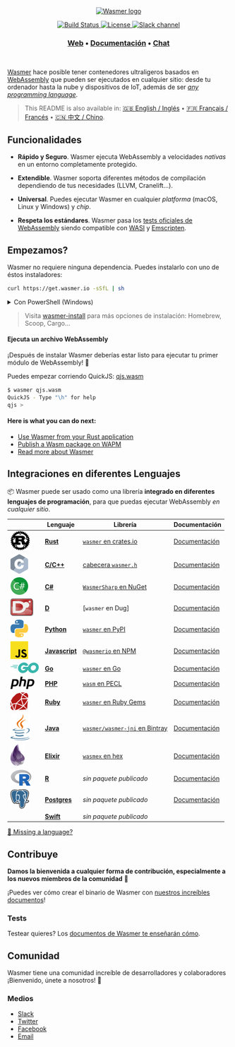 <div align="center">
  <a href="https://wasmer.io" target="_blank" rel="noopener noreferrer">
    <img width="300" src="https://raw.githubusercontent.com/wasmerio/wasmer/master/assets/logo.png" alt="Wasmer logo">
  </a>
  
  <p>
    <a href="https://github.com/wasmerio/wasmer/actions?query=workflow%3Abuild">
      <img src="https://github.com/wasmerio/wasmer/workflows/build/badge.svg?style=flat-square" alt="Build Status">
    </a>
    <a href="https://github.com/wasmerio/wasmer/blob/master/LICENSE">
      <img src="https://img.shields.io/github/license/wasmerio/wasmer.svg?style=flat-square" alt="License">
    </a>
    <a href="https://slack.wasmer.io">
      <img src="https://img.shields.io/static/v1?label=Slack&message=join%20chat&color=brighgreen&style=flat-square" alt="Slack channel">
    </a> 
  </p>

  <h3>
    <a href="https://wasmer.io/">Web</a>
    <span> • </span>
    <a href="https://docs.wasmer.io">Documentación</a>
    <span> • </span>
    <a href="https://slack.wasmer.io/">Chat</a>
  </h3>

</div>

<br />

[Wasmer](https://wasmer.io/) hace posible tener contenedores ultraligeros basados en [WebAssembly](https://webassembly.org/) que pueden ser ejecutados en cualquier sitio: desde tu ordenador hasta la nube y dispositivos de IoT, además de ser [*any programming language*](https://github.com/wasmerio/wasmer#language-integrations).

> This README is also available in: [🇬🇧 English / Inglés](https://github.com/wasmerio/wasmer/blob/master/README.md) • [🇫🇷 Français / Francés](https://github.com/wasmerio/wasmer/blob/master/docs/fr/README.md) • [🇨🇳 中文 / Chino](https://github.com/wasmerio/wasmer/blob/master/docs/cn/README.md).

## Funcionalidades

* **Rápido y Seguro**. Wasmer ejecuta WebAssembly a velocidades *nativas* en un entorno completamente protegido.

* **Extendible**. Wasmer soporta diferentes métodos de compilación dependiendo de tus necesidades (LLVM, Cranelift...).

* **Universal**. Puedes ejecutar Wasmer en cualquier *platforma* (macOS, Linux y Windows) y *chip*.

* **Respeta los estándares**. Wasmer pasa los [tests oficiales de WebAssembly](https://github.com/WebAssembly/testsuite) siendo compatible con [WASI](https://github.com/WebAssembly/WASI) y [Emscripten](https://emscripten.org/).

## Empezamos?

Wasmer no requiere ninguna dependencia. Puedes instalarlo con uno de éstos instaladores:

```sh
curl https://get.wasmer.io -sSfL | sh
```

<details>
  <summary>Con PowerShell (Windows)</summary>
  <p>

```powershell
iwr https://win.wasmer.io -useb | iex
```

</p>
</details>

> Visita [wasmer-install](https://github.com/wasmerio/wasmer-install) para más opciones de instalación: Homebrew, Scoop, Cargo...


#### Ejecuta un archivo WebAssembly

¡Después de instalar Wasmer deberías estar listo para ejecutar tu primer módulo de WebAssembly! 🎉

Puedes empezar corriendo QuickJS: [qjs.wasm](https://registry-cdn.wapm.io/contents/_/quickjs/0.0.3/build/qjs.wasm)

```bash
$ wasmer qjs.wasm
QuickJS - Type "\h" for help
qjs >
```

#### Here is what you can do next:

- [Use Wasmer from your Rust application](https://docs.wasmer.io/integrations/rust)
- [Publish a Wasm package on WAPM](https://docs.wasmer.io/ecosystem/wapm/publishing-your-package)
- [Read more about Wasmer](https://medium.com/wasmer/)

## Integraciones en diferentes Lenguajes

📦 Wasmer puede ser usado como una librería **integrado en diferentes lenguajes de programación**, para que puedas ejecutar WebAssembly _en cualquier sitio_.

| &nbsp; | Lenguaje | Librería | Documentación |
|-|-|-|-|
| ![Rust logo] | [**Rust**][Rust integration] | [`wasmer` en crates.io] | [Documentación][rust docs]
| ![C logo] | [**C/C++**][C integration] | [cabecera `wasmer.h`] | [Documentación][c docs] |
| ![C# logo] | [**C#**][C# integration] | [`WasmerSharp` en NuGet] | [Documentación][c# docs] |
| ![D logo] | [**D**][D integration] | [`wasmer` en Dug] | [Documentación][d docs] |
| ![Python logo] | [**Python**][Python integration] | [`wasmer` en PyPI] | [Documentación][python docs] |
| ![JS logo] | [**Javascript**][JS integration] | [`@wasmerio` en NPM] | [Documentación][js docs] |
| ![Go logo] | [**Go**][Go integration] | [`wasmer` en Go] | [Documentación][go docs] |
| ![PHP logo] | [**PHP**][PHP integration] | [`wasm` en PECL] | [Documentación][php docs] |
| ![Ruby logo] | [**Ruby**][Ruby integration] | [`wasmer` en Ruby Gems] | [Documentación][ruby docs] |
| ![Java logo] | [**Java**][Java integration] | [`wasmer/wasmer-jni` en Bintray] | [Documentación][java docs] |
| ![Elixir logo] | [**Elixir**][Elixir integration] | [`wasmex` en hex] | [Documentación][elixir docs] |
| ![R logo] | [**R**][R integration] | *sin paquete publicado* | [Documentación][r docs] |
| ![Postgres logo] | [**Postgres**][Postgres integration] | *sin paquete publicado* | [Documentación][postgres docs] |
|  | [**Swift**][Swift integration] | *sin paquete publicado* | |

[👋 Missing a language?](https://github.com/wasmerio/wasmer/issues/new?assignees=&labels=%F0%9F%8E%89+enhancement&template=---feature-request.md&title=)

[rust logo]: ./assets/languages/rust.svg
[rust integration]: https://github.com/wasmerio/wasmer/tree/master/lib/api
[`wasmer` en crates.io]: https://crates.io/crates/wasmer/
[rust docs]: https://wasmerio.github.io/wasmer/crates/wasmer_runtime

[c logo]: ./assets/languages/c.svg
[c integration]: https://github.com/wasmerio/wasmer/tree/master/lib/c-api
[cabecera `wasmer.h`]: https://wasmerio.github.io/wasmer/c/
[c docs]: https://wasmerio.github.io/wasmer/c/

[c# logo]: ./assets/languages/csharp.svg
[c# integration]: https://github.com/migueldeicaza/WasmerSharp
[`wasmersharp` en NuGet]: https://www.nuget.org/packages/WasmerSharp/
[c# docs]: https://migueldeicaza.github.io/WasmerSharp/

[d logo]: ./assets/languages/d.svg
[d integration]: https://github.com/chances/wasmer-d
[`wasmer` en Dub]: https://code.dlang.org/packages/wasmer
[d docs]: https://chances.github.io/wasmer-d

[python logo]: ./assets/languages/python.svg
[python integration]: https://github.com/wasmerio/wasmer-python
[`wasmer` en pypi]: https://pypi.org/project/wasmer/
[python docs]: https://github.com/wasmerio/wasmer-python#api-of-the-wasmer-extensionmodule

[go logo]: ./assets/languages/go.svg
[go integration]: https://github.com/wasmerio/wasmer-go
[`wasmer` en go]: https://pkg.go.dev/github.com/wasmerio/wasmer-go/wasmer
[go docs]: https://pkg.go.dev/github.com/wasmerio/wasmer-go/wasmer?tab=doc

[php logo]: ./assets/languages/php.svg
[php integration]: https://github.com/wasmerio/wasmer-php
[php docs]: https://wasmerio.github.io/wasmer-php/wasm/
[`wasm` en pecl]: https://pecl.php.net/package/wasm

[js logo]: ./assets/languages/js.svg
[js integration]: https://github.com/wasmerio/wasmer-js
[`@wasmerio` en npm]: https://www.npmjs.com/org/wasmer
[js docs]: https://docs.wasmer.io/integrations/js/reference-api

[ruby logo]: ./assets/languages/ruby.svg
[ruby integration]: https://github.com/wasmerio/wasmer-ruby
[`wasmer` en ruby gems]: https://rubygems.org/gems/wasmer
[ruby docs]: https://www.rubydoc.info/gems/wasmer/

[java logo]: ./assets/languages/java.svg
[java integration]: https://github.com/wasmerio/wasmer-java
[`wasmer/wasmer-jni` en bintray]: https://bintray.com/wasmer/wasmer-jni/wasmer-jni
[java docs]: https://github.com/wasmerio/wasmer-java/#api-of-the-wasmer-library

[elixir logo]: ./assets/languages/elixir.svg
[elixir integration]: https://github.com/tessi/wasmex
[elixir docs]: https://hexdocs.pm/wasmex/api-reference.html
[`wasmex` en hex]: https://hex.pm/packages/wasmex

[r logo]: ./assets/languages/r.svg
[r integration]: https://github.com/dirkschumacher/wasmr
[r docs]: https://github.com/dirkschumacher/wasmr#example

[postgres logo]: ./assets/languages/postgres.svg
[postgres integration]: https://github.com/wasmerio/wasmer-postgres
[postgres docs]: https://github.com/wasmerio/wasmer-postgres#usage--documentation

[swift integration]: https://github.com/AlwaysRightInstitute/SwiftyWasmer

## Contribuye

**Damos la bienvenida a cualquier forma de contribución, especialmente a los nuevos miembros de la comunidad** 💜

¡Puedes ver cómo crear el binario de Wasmer con [nuestros increíbles documentos](https://docs.wasmer.io/ecosystem/wasmer/building-from-source)!

### Tests

Testear quieres? Los [documentos de Wasmer te enseñarán cómo](https://docs.wasmer.io/ecosystem/wasmer/building-from-source/testing).

## Comunidad

Wasmer tiene una comunidad increíble de desarrolladores y colaboradores ¡Bienvenido, únete a nosotros! 👋

### Medios

- [Slack](https://slack.wasmer.io/)
- [Twitter](https://twitter.com/wasmerio)
- [Facebook](https://www.facebook.com/wasmerio)
- [Email](mailto:hello@wasmer.io)
